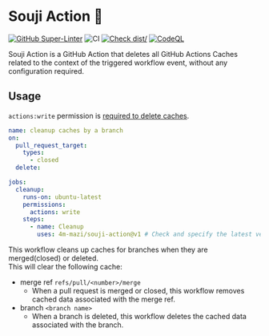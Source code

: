 # Souji Action 🧹

[![GitHub Super-Linter](https://github.com/actions/typescript-action/actions/workflows/linter.yml/badge.svg)](https://github.com/super-linter/super-linter)
![CI](https://github.com/actions/typescript-action/actions/workflows/ci.yml/badge.svg)
[![Check dist/](https://github.com/actions/typescript-action/actions/workflows/check-dist.yml/badge.svg)](https://github.com/actions/typescript-action/actions/workflows/check-dist.yml)
[![CodeQL](https://github.com/actions/typescript-action/actions/workflows/codeql-analysis.yml/badge.svg)](https://github.com/actions/typescript-action/actions/workflows/codeql-analysis.yml)

Souji Action is a GitHub Action that deletes all GitHub Actions Caches related
to the context of the triggered workflow event, without any configuration
required.

## Usage

`actions:write` permission is
[required to delete caches](https://docs.github.com/en/rest/actions/cache?apiVersion=2022-11-28#delete-a-github-actions-cache-for-a-repository-using-a-cache-id).

```yml
name: cleanup caches by a branch
on:
  pull_request_target:
    types:
      - closed
  delete:

jobs:
  cleanup:
    runs-on: ubuntu-latest
    permissions:
      actions: write
    steps:
      - name: Cleanup
        uses: 4m-mazi/souji-action@v1 # Check and specify the latest version
```

This workflow cleans up caches for branches when they are merged(closed) or
deleted. \
This will clear the following cache:

- merge ref `refs/pull/<number>/merge`
  - When a pull request is merged or closed, this workflow removes cached data
    associated with the merge ref.
- branch `<branch name>`
  - When a branch is deleted, this workflow deletes the cached data associated
    with the branch.
